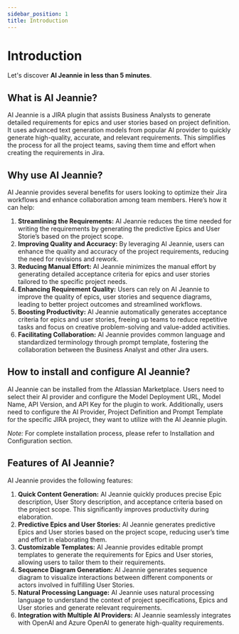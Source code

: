```yaml
---
sidebar_position: 1
title: Introduction
---
```


# Introduction

Let's discover **AI Jeannie in less than 5 minutes**.

## What is AI Jeannie?

AI Jeannie is a JIRA plugin that assists Business Analysts to generate detailed requirements for epics and user stories based on project definition. It uses advanced text generation models from popular AI provider to quickly generate high-quality, accurate, and relevant requirements. This simplifies the process for all the project teams, saving them time and effort when creating the requirements in Jira. 

## Why use AI Jeannie?

AI Jeannie provides several benefits for users looking to optimize their Jira workflows and enhance collaboration among team members. Here’s how it can help:

1.	**Streamlining the Requirements:** AI Jeannie reduces the time needed for writing the requirements by generating the predictive Epics and User Storie’s based on the project scope.
2.	**Improving Quality and Accuracy:** By leveraging AI Jeannie, users can enhance the quality and accuracy of the project requirements, reducing the need for revisions and rework.
3.	**Reducing Manual Effort:** AI Jeannie minimizes the manual effort by generating detailed acceptance criteria for epics and user stories tailored to the specific project needs.
4.	**Enhancing Requirement Quality:** Users can rely on AI Jeannie to improve the quality of epics, user stories and sequence diagrams, leading to better project outcomes and streamlined workflows. 
5.	**Boosting Productivity:** AI Jeannie automatically generates acceptance criteria for epics and user stories, freeing up teams to reduce repetitive tasks and focus on creative problem-solving and value-added activities.
6.	**Facilitating Collaboration:** AI Jeannie provides common language and standardized terminology through prompt template, fostering the collaboration between the Business Analyst and other Jira users.  
 
## How to install and configure AI Jeannie?

AI Jeannie can be installed from the Atlassian Marketplace. Users need to select their AI provider and configure the Model Deployment URL, Model Name, API Version, and API Key for the plugin to work. Additionally, users need to configure the AI Provider, Project Definition and Prompt Template for the specific JIRA project, they want to utilize with the AI Jeannie plugin.  

*Note:* For complete installation process, please refer to Installation and Configuration section.

## Features of AI Jeannie?

AI Jeannie provides the following features:

1.	**Quick Content Generation:** AI Jeannie quickly produces precise Epic description, User Story description, and acceptance criteria based on the project scope. This significantly improves productivity during elaboration. 
2.	**Predictive Epics and User Stories:** AI Jeannie generates predictive Epics and User stories based on the project scope, reducing user’s time and effort in elaborating them.
3.	**Customizable Templates:** AI Jeannie provides editable prompt templates to generate the requirements for Epics and User stories, allowing users to tailor them to their requirements.
4.	**Sequence Diagram Generation:** AI Jeannie generates sequence diagram to visualize interactions between different components or actors involved in fulfilling User Stories.
5.	**Natural Processing Language:**  AI Jeannie uses natural processing language to understand the context of project specifications, Epics and User stories and generate relevant requirements.
6.	**Integration with Multiple AI Providers:** AI Jeannie seamlessly integrates with OpenAI and Azure OpenAI to generate high-quality requirements.
 

